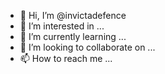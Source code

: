 - 👋 Hi, I’m @invictadefence
- 👀 I’m interested in ...
- 🌱 I’m currently learning ...
- 💞️ I’m looking to collaborate on ...
- 📫 How to reach me ...

<!---
invictadefence/invictadefence is a ✨ special ✨ repository because its `README.md` (this file) appears on your GitHub profile.
You can click the Preview link to take a look at your changes.
--->
